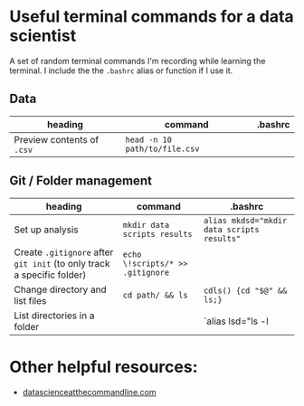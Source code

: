 # Useful terminal commands for a data scientist
A set of random terminal commands I'm recording while learning the terminal. I include the the `.bashrc` alias or function if I use it.

## Data
| heading | command | .bashrc
|---|---|---
| Preview contents of `.csv` | `head -n 10 path/to/file.csv` |

## Git / Folder management

| heading | command | .bashrc
|---|---|---
| Set up analysis | `mkdir data scripts results` | `alias mkdsd="mkdir data scripts results"` |
| Create `.gitignore` after `git init` (to only track a specific folder) | `echo \!scripts/* >> .gitignore` | |
| Change directory and list files | `cd path/ && ls` | `cdls() {cd "$@" && ls;}` |
| List directories in a folder | | `alias lsd="ls -l | grep '^d'"` |



# Other helpful resources:

* [datascienceatthecommandline.com](http://datascienceatthecommandline.com/)
